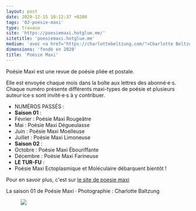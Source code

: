 ```yaml
---
layout: post
date: 2020-12-15 10:12:37 +0200
tags: '02-poesie-maxi'
type: travaux
site: 'https://poesiemaxi.hotglue.me/'
sitetitle: 'poesiemaxi.hotglue.me'
medium: 'avec <a href="https://charlottebeltzung.com/">Charlotte Beltzung</a>'
dimensions: 'fondé en 2020'
title: 'Poésie Maxi'
---
```

Poésie Maxi est une revue de poésie pliée et postale.

Elle est envoyée chaque mois dans la boîte aux lettres des abonné·e·s.
Chaque numéro présente différents maxi-types de poésie
et plusieurs auteur·ice·s sont invité·e·s à y contribuer.

- NUMÉROS PASSÉS :
- **Saison 01** :
- Février : Poésie Maxi Rougeâtre
- Mai : Poésie Maxi Dégueulasse
- Juin : Poésie Maxi Moelleuse
- Juillet : Poésie Maxi Limoneuse
- **Saison 02** :
- Octobre : Poésie Maxi Ébouriffante
- Décembre : Poésie Maxi Farineuse
- **LE TUR-FU** :
- Poésie Maxi Ectoplasmique et Moléculaire débarquent bientôt !

Pour en savoir plus, c'est sur [le site de poesie maxi](https://poesiemaxi.hotglue.me/)
<figcaption>La saison 01 de Poésie Maxi &middot; Photographie : Charlotte Baltzung</figcaption>
<figure><img class="photopost" src="{{site.baseurl}}/imgs/poesiemaxis01.gif" onmouseover="this.src='{{site.baseurl}}/imgs/poesiemaxis01.jpg'" onmouseout="this.src='{{site.baseurl}}/imgs/poesiemaxis01.gif'" />
